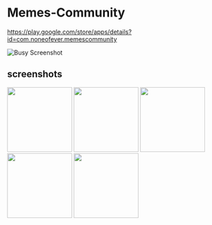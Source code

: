 # Memes-Community

https://play.google.com/store/apps/details?id=com.noneofever.memescommunity


![Busy Screenshot](https://play-lh.googleusercontent.com/bqQq0lXfdbvuHycalp0LHFAIWrgOAfMqShmpoLv3wO7_q2HvEJjgBkj7qVgQtehghxc)


## screenshots

<img src="https://play-lh.googleusercontent.com/dpgLPMq8p9amoWwqBEjAK6DJXmeLxWY62Et1sa6d8kzjBBQWUCF5JomdqxKi5_PQuX4I=w720-h310-rw" width="150">                  <img src="https://play-lh.googleusercontent.com/N7_07KnqbKKJ_QASxPbkomRyJdgeUmrGGR_xIW1vTx4JDA3oahzZD9kSq3MUPxFXMETr=w720-h310-rw" width="150">      <img src="https://play-lh.googleusercontent.com/MJTgwNzQRHTae1y0KbhvKXi27ekBd_gi57Ghtk4Bw2jyhojYv7qws0JGMvdlMNS2ViQ=w720-h310-rw" width="150">      <img src="https://play-lh.googleusercontent.com/Qlhpjkqq4undtNOvwghmPTaFifS5CmP2TfXS6tr1y4vOfpKUnV6JLcVL0jh120aY4yg=w720-h310-rw" width="150">      <img src="https://play-lh.googleusercontent.com/9XH43TXGOlBEeWCzoJBeyTBC1kB7G2aM7dnGhY6kjxodk0wRT5uKf4Ya_GdeG1NLkQhW=w720-h310-rw" width="150">
